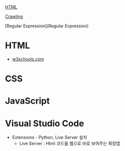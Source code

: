 [HTML](HTML)

[Crawling](Crawling)

[Regular Expression](Regular Expression)



# HTML

- [w3schools.com](https://www.w3schools.com/html/default.asp)

# CSS

# JavaScript

# Visual Studio Code

- Extensions - Python, Live Server 설치
  - Live Server : Html 코드를 웹으로 바로 보여주는 확장앱

